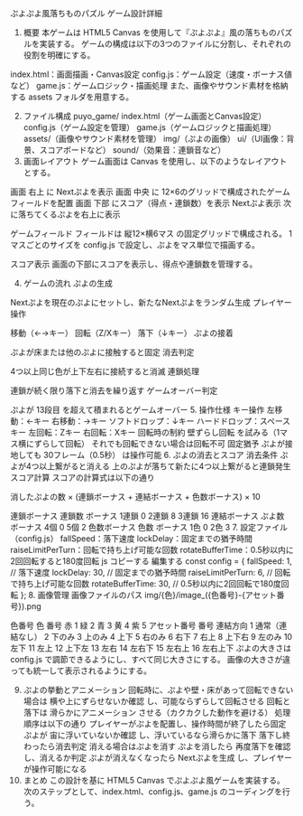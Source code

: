ぷよぷよ風落ちものパズル ゲーム設計詳細

1. 概要
本ゲームは HTML5 Canvas を使用して『ぷよぷよ』風の落ちものパズルを実装する。
ゲームの構成は以下の3つのファイルに分割し、それぞれの役割を明確にする。

index.html：画面描画・Canvas設定
config.js：ゲーム設定（速度・ボーナス値など）
game.js：ゲームロジック・描画処理
また、画像やサウンド素材を格納する assets フォルダを用意する。

2. ファイル構成
puyo_game/
index.html（ゲーム画面とCanvas設定）
config.js（ゲーム設定を管理）
game.js（ゲームロジックと描画処理）
assets/（画像やサウンド素材を管理）
img/（ぷよの画像）
ui/（UI画像：背景、スコアボードなど）
sound/（効果音：連鎖音など）
3. 画面レイアウト
ゲーム画面は Canvas を使用し、以下のようなレイアウトとする。

画面 右上 に Nextぷよを表示
画面 中央 に 12×6のグリッドで構成されたゲームフィールドを配置
画面 下部 にスコア（得点・連鎖数）を表示
Nextぷよ表示
次に落ちてくるぷよを右上に表示

ゲームフィールド
フィールドは 縦12×横6マス の固定グリッドで構成される。
1マスごとのサイズを config.js で設定し、ぷよをマス単位で描画する。

スコア表示
画面の下部にスコアを表示し、得点や連鎖数を管理する。

4. ゲームの流れ
ぷよの生成

Nextぷよを現在のぷよにセットし、新たなNextぷよをランダム生成
プレイヤー操作

移動（←→キー）
回転（Z/Xキー）
落下（↓キー）
ぷよの接着

ぷよが床または他のぷよに接触すると固定
消去判定

4つ以上同じ色が上下左右に接続すると消滅
連鎖処理

連鎖が続く限り落下と消去を繰り返す
ゲームオーバー判定

ぷよが 13段目 を超えて積まれるとゲームオーバー
5. 操作仕様
キー操作
左移動：←キー
右移動：→キー
ソフトドロップ：↓キー
ハードドロップ：スペースキー
左回転：Zキー
右回転：Xキー
回転時の制約
壁ずらし回転 を試みる（1マス横にずらして回転）
それでも回転できない場合は回転不可
固定猶予
ぷよが接地しても 30フレーム（0.5秒） は操作可能
6. ぷよの消去とスコア
消去条件
ぷよが4つ以上繋がると消える
上のぷよが落ちて新たに4つ以上繋がると連鎖発生
スコア計算
スコアの計算式は以下の通り

消したぷよの数 × (連鎖ボーナス + 連結ボーナス + 色数ボーナス) × 10

連鎖ボーナス
連鎖数	ボーナス
1連鎖	0
2連鎖	8
3連鎖	16
連結ボーナス
ぷよ数	ボーナス
4個	0
5個	2
色数ボーナス
色数	ボーナス
1色	0
2色	3
7. 設定ファイル（config.js）
fallSpeed：落下速度
lockDelay：固定までの猶予時間
raiseLimitPerTurn：回転で持ち上げ可能な回数
rotateBufferTime：0.5秒以内に2回回転すると180度回転
js
コピーする
編集する
const config = {
  fallSpeed: 1,          // 落下速度
  lockDelay: 30,         // 固定までの猶予時間
  raiseLimitPerTurn: 6,  // 回転で持ち上げ可能な回数
  rotateBufferTime: 30,  // 0.5秒以内に2回回転で180度回転
};
8. 画像管理
画像ファイルのパス
img/{色}/image_({色番号}-{アセット番号}).png

色番号
色	番号
赤	1
緑	2
青	3
黄	4
紫	5
アセット番号
番号	連結方向
1	通常（連結なし）
2	下のみ
3	上のみ
4	上下
5	右のみ
6	右下
7	右上
8	上下右
9	左のみ
10	左下
11	左上
12	上下左
13	左右
14	左右下
15	左右上
16	左右上下
ぷよの大きさは config.js で調節できるようにし、すべて同じ大きさにする。
画像の大きさが違っても統一して表示されるようにする。

9. ぷよの挙動とアニメーション
回転時に、ぷよや壁・床があって回転できない場合は 横や上にずらせないか確認 し、可能ならずらして回転させる
回転と落下は 滑らかにアニメーション させる（カクカクした動作を避ける）
処理順序は以下の通り
プレイヤーがぷよを配置し、操作時間が終了したら固定
ぷよが 宙に浮いていないか確認 し、浮いているなら滑らかに落下
落下し終わったら消去判定
消える場合はぷよを消す
ぷよを消したら 再度落下を確認 し、消えるか判定
ぷよが消えなくなったら Nextぷよを生成 し、プレイヤーが操作可能になる
10. まとめ
この設計を基に HTML5 Canvas でぷよぷよ風ゲームを実装する。
次のステップとして、index.html、config.js、game.js のコーディングを行う。
